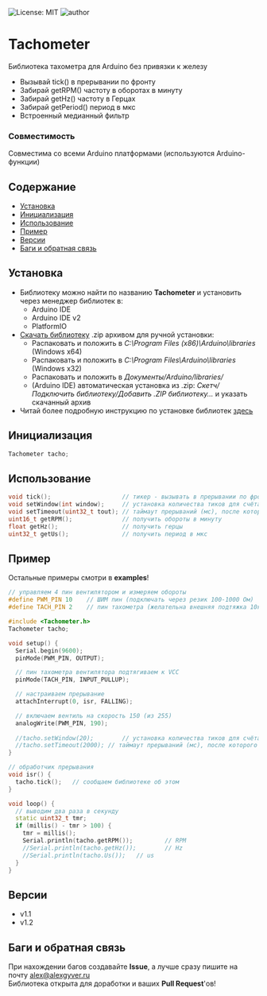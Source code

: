 ![License: MIT](https://img.shields.io/badge/License-MIT-green.svg)
![author](https://img.shields.io/badge/author-AlexGyver-informational.svg)
# Tachometer
Библиотека тахометра для Arduino без привязки к железу
- Вызывай tick() в прерывании по фронту
- Забирай getRPM() частоту в оборотах в минуту
- Забирай getHz() частоту в Герцах
- Забирай getPeriod() период в мкс
- Встроенный медианный фильтр
    
### Совместимость
Совместима со всеми Arduino платформами (используются Arduino-функции)

## Содержание
- [Установка](#install)
- [Инициализация](#init)
- [Использование](#usage)
- [Пример](#example)
- [Версии](#versions)
- [Баги и обратная связь](#feedback)

<a id="install"></a>
## Установка
- Библиотеку можно найти по названию **Tachometer** и установить через менеджер библиотек в:
    - Arduino IDE
    - Arduino IDE v2
    - PlatformIO
- [Скачать библиотеку](https://github.com/GyverLibs/Tachometer/archive/refs/heads/main.zip) .zip архивом для ручной установки:
    - Распаковать и положить в *C:\Program Files (x86)\Arduino\libraries* (Windows x64)
    - Распаковать и положить в *C:\Program Files\Arduino\libraries* (Windows x32)
    - Распаковать и положить в *Документы/Arduino/libraries/*
    - (Arduino IDE) автоматическая установка из .zip: *Скетч/Подключить библиотеку/Добавить .ZIP библиотеку…* и указать скачанный архив
- Читай более подробную инструкцию по установке библиотек [здесь](https://alexgyver.ru/arduino-first/#%D0%A3%D1%81%D1%82%D0%B0%D0%BD%D0%BE%D0%B2%D0%BA%D0%B0_%D0%B1%D0%B8%D0%B1%D0%BB%D0%B8%D0%BE%D1%82%D0%B5%D0%BA)

<a id="init"></a>
## Инициализация
```cpp
Tachometer tacho;
```

<a id="usage"></a>
## Использование
```cpp
void tick();                    // тикер - вызывать в прерывании по фронту
void setWindow(int window);     // установка количества тиков для счёта времени (по умолч 10)
void setTimeout(uint32_t tout); // таймаут прерываний (мс), после которого считается что вращение прекратилось (по умолч 1000)
uint16_t getRPM();              // получить обороты в минуту
float getHz();                  // получить герцы
uint32_t getUs();               // получить период в мкс
```

<a id="example"></a>
## Пример
Остальные примеры смотри в **examples**!
```cpp
// управляем 4 пин вентилятором и измеряем обороты
#define PWM_PIN 10    // ШИМ пин (подключать через резик 100-1000 Ом)
#define TACH_PIN 2    // пин тахометра (желательна внешняя подтяжка 10к к VCC)

#include <Tachometer.h>
Tachometer tacho;

void setup() {
  Serial.begin(9600);
  pinMode(PWM_PIN, OUTPUT);

  // пин тахометра вентилятора подтягиваем к VCC
  pinMode(TACH_PIN, INPUT_PULLUP);

  // настраиваем прерывание
  attachInterrupt(0, isr, FALLING);

  // включаем вентиль на скорость 150 (из 255)
  analogWrite(PWM_PIN, 190);
  
  //tacho.setWindow(20);		// установка количества тиков для счёта времени (по умолч 10)
  //tacho.setTimeout(2000);	// таймаут прерываний (мс), после которого считается что вращение прекратилось
}

// обработчик прерывания
void isr() {
  tacho.tick();   // сообщаем библиотеке об этом
}

void loop() {
  // выводим два раза в секунду
  static uint32_t tmr;
  if (millis() - tmr > 100) {
    tmr = millis();
    Serial.println(tacho.getRPM());			// RPM
	//Serial.println(tacho.getHz());		// Hz
	//Serial.println(tacho.Us());	// us
  }
}
```

<a id="versions"></a>
## Версии
- v1.1
- v1.2

<a id="feedback"></a>
## Баги и обратная связь
При нахождении багов создавайте **Issue**, а лучше сразу пишите на почту [alex@alexgyver.ru](mailto:alex@alexgyver.ru)  
Библиотека открыта для доработки и ваших **Pull Request**'ов!